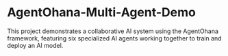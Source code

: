 # AgentOhana-Multi-Agent-Demo
This project demonstrates a collaborative AI system using the AgentOhana framework, featuring six specialized AI agents working together to train and deploy an AI model.
